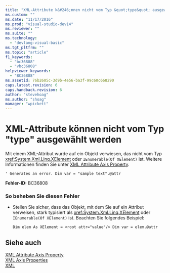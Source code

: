 ```yaml
---
title: "XML-Attribute k&#246;nnen nicht vom Typ &quot;type&quot; ausgew&#228;hlt werden | Microsoft Docs"
ms.custom: ""
ms.date: "11/17/2016"
ms.prod: "visual-studio-dev14"
ms.reviewer: ""
ms.suite: ""
ms.technology: 
  - "devlang-visual-basic"
ms.tgt_pltfrm: ""
ms.topic: "article"
f1_keywords: 
  - "bc36808"
  - "vbc36808"
helpviewer_keywords: 
  - "BC36808"
ms.assetid: 76b2605c-3d9b-4e56-ba3f-99c60c668290
caps.latest.revision: 6
caps.handback.revision: 6
author: "stevehoag"
ms.author: "shoag"
manager: "wpickett"
---
```

# XML-Attribute k&#246;nnen nicht vom Typ &quot;type&quot; ausgew&#228;hlt werden
Mit einem XML\-Attribut wurde auf ein Objekt verwiesen, das nicht vom Typ <xref:System.Xml.Linq.XElement> oder `IEnumerable(Of XElement)` ist. Weitere Informationen finden Sie unter [XML Attribute Axis Property](../../visual-basic/language-reference/xml-axis/xml-attribute-axis-property.md).  
  
```vb#  
' Generates an error. Dim var = "sample text".@attr  
```  
  
 **Fehler\-ID:** BC36808  
  
### So beheben Sie diesen Fehler  
  
-   Stellen Sie sicher, dass das Objekt, mit dem Sie auf ein Attribut verweisen, stark typisiert als <xref:System.Xml.Linq.XElement> oder `IEnumerable(Of XElement)` ist. Beachten Sie folgendes Beispiel:  
  
    ```vb#  
    Dim elem As XElement = <root attr="value"/> Dim var = elem.@attr  
    ```  
  
## Siehe auch  
 [XML Attribute Axis Property](../../visual-basic/language-reference/xml-axis/xml-attribute-axis-property.md)   
 [XML Axis Properties](../../visual-basic/language-reference/xml-axis/xml-axis-properties.md)   
 [XML](../../visual-basic/programming-guide/language-features/xml/index.md)